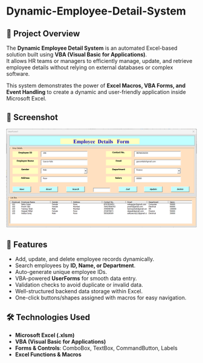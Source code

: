 # Dynamic-Employee-Detail-System
## 📌 Project Overview
The **Dynamic Employee Detail System** is an automated Excel-based solution built using **VBA (Visual Basic for Applications)**.  
It allows HR teams or managers to efficiently manage, update, and retrieve employee details without relying on external databases or complex software.

This system demonstrates the power of **Excel Macros, VBA Forms, and Event Handling** to create a dynamic and user-friendly application inside Microsoft Excel.

## 📸 Screenshot

![Employee Entry Form](Employee%20Entry.png)


## 🚀 Features
- Add, update, and delete employee records dynamically.
- Search employees by **ID, Name, or Department**.
- Auto-generate unique employee IDs.
- VBA-powered **UserForms** for smooth data entry.
- Validation checks to avoid duplicate or invalid data.
- Well-structured backend data storage within Excel.
- One-click buttons/shapes assigned with macros for easy navigation.

## 🛠️ Technologies Used
- **Microsoft Excel (.xlsm)**  
- **VBA (Visual Basic for Applications)**  
- **Forms & Controls**: ComboBox, TextBox, CommandButton, Labels  
- **Excel Functions & Macros**  
